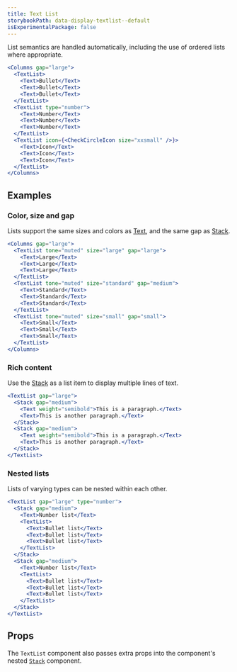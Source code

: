 ```yaml
---
title: Text List
storybookPath: data-display-textlist--default
isExperimentalPackage: false
---
```


List semantics are handled automatically, including the use of ordered lists
where appropriate.

```jsx live
<Columns gap="large">
  <TextList>
    <Text>Bullet</Text>
    <Text>Bullet</Text>
    <Text>Bullet</Text>
  </TextList>
  <TextList type="number">
    <Text>Number</Text>
    <Text>Number</Text>
    <Text>Number</Text>
  </TextList>
  <TextList icon={<CheckCircleIcon size="xxsmall" />}>
    <Text>Icon</Text>
    <Text>Icon</Text>
    <Text>Icon</Text>
  </TextList>
</Columns>
```

## Examples

### Color, size and gap

Lists support the same sizes and colors as [Text](/package/text), and the same
gap as [Stack](/package/stack).

```jsx live
<Columns gap="large">
  <TextList tone="muted" size="large" gap="large">
    <Text>Large</Text>
    <Text>Large</Text>
    <Text>Large</Text>
  </TextList>
  <TextList tone="muted" size="standard" gap="medium">
    <Text>Standard</Text>
    <Text>Standard</Text>
    <Text>Standard</Text>
  </TextList>
  <TextList tone="muted" size="small" gap="small">
    <Text>Small</Text>
    <Text>Small</Text>
    <Text>Small</Text>
  </TextList>
</Columns>
```

### Rich content

Use the [Stack](/package/stack) as a list item to display multiple lines of
text.

```jsx live
<TextList gap="large">
  <Stack gap="medium">
    <Text weight="semibold">This is a paragraph.</Text>
    <Text>This is another paragraph.</Text>
  </Stack>
  <Stack gap="medium">
    <Text weight="semibold">This is a paragraph.</Text>
    <Text>This is another paragraph.</Text>
  </Stack>
</TextList>
```

### Nested lists

Lists of varying types can be nested within each other.

```jsx live
<TextList gap="large" type="number">
  <Stack gap="medium">
    <Text>Number list</Text>
    <TextList>
      <Text>Bullet list</Text>
      <Text>Bullet list</Text>
      <Text>Bullet list</Text>
    </TextList>
  </Stack>
  <Stack gap="medium">
    <Text>Number list</Text>
    <TextList>
      <Text>Bullet list</Text>
      <Text>Bullet list</Text>
      <Text>Bullet list</Text>
    </TextList>
  </Stack>
</TextList>
```

## Props

<PropsTable displayName="TextList" />

The `TextList` component also passes extra props into the component's nested
[`Stack`](/package/stack) component.

[data-attribute-map]:
  https://github.com/brighte-labs/spark-web/blob/e7f6f4285b4cfd876312cc89fbdd094039aa239a/packages/utils/src/internal/buildDataAttributes.ts#L1
[stack-props]: /package/stack
[text-props]: /package/text
